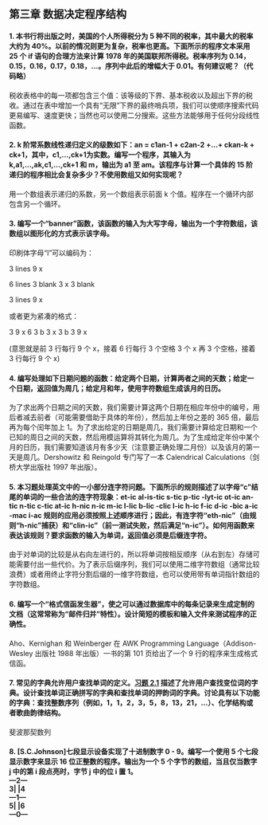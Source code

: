 ## 第三章 数据决定程序结构

**<h4 id = "1">1. 本书行将出版之时，美国的个人所得税分为 5 种不同的税率，其中最大的税率大约为 40%。以前的情况则更为复杂，税率也更高。下面所示的程序文本采用 25 个 if 语句的合理方法来计算 1978 年的美国联邦所得税。税率序列为 0.14，0.15，0.16，0.17，0.18，...。序列中此后的增幅大于 0.01。有何建议呢？（代码略）</h4>**

税收表格中的每一项都包含三个值：该等级的下界、基本税收以及超出下界的税收。通过在表中增加一个具有“无限”下界的最终哨兵项，我们可以使顺序搜索代码更易编写、速度更快；当然也可以使用二分搜索。这些方法能够用于任何分段线性函数。

**<h4 id = "2">2. k 阶常系数线性递归定义的级数如下：an = c1an-1 + c2an-2 +...+ ckan-k + ck+1，其中，c1,...,ck+1为实数。编写一个程序，其输入为 k,a1,...,ak,c1,...,ck+1 和 m，输出为 a1 至 am。该程序与计算一个具体的 15 阶递归的程序相比会复杂多少？不使用数组又如何实现呢？</h4>**

用一个数组表示递归的系数，另一个数组表示前面 k 个值。程序在一个循环内部包含另一个循环。

**<h4 id = "3">3. 编写一个“banner”函数，该函数的输入为大写字母，输出为一个字符数组，该数组以图形化的方式表示该字母。</h4>**

印刷体字母“I”可以编码为：

3 lines 9 x

6 lines 3 blank 3 x 3 blank

3 lines 9 x

或者更为紧凑的格式：

3 9 x
6 3 b 3 x 3 b
3 9 x

(意思就是前 3 行每行 9 个 x，接着 6 行每行 3 个空格 3 个 x 再 3 个空格，接着 3 行每行 9 个 x)

**<h4 id = "4">4. 编写处理如下日期问题的函数：给定两个日期，计算两者之间的天数；给定一个日期，返回值为周几；给定月和年，使用字符数组生成该月的日历。</h4>**

为了求出两个日期之间的天数，我们需要计算这两个日期在相应年份中的编号，用后者减去前者（可能需要借助于具体的年份），然后加上年份之差的 365 倍，最后再为每个闰年加上 1。为了求出给定的日期是周几，我们需要计算给定日期和一个已知的周日之间的天数，然后用模运算将其转化为周几。为了生成给定年份中某个月的日历，我们需要知道该月有多少天（注意要正确处理二月份）以及该月的第一天是周几。Dershowitz 和 Reingold 专门写了一本 Calendrical Calculations（剑桥大学出版社 1997 年出版）。

**<h4 id = "5">5. 本习题处理英文中的一小部分连字符问题。下面所示的规则描述了以字母“c”结尾的单词的一些合法的连字符现象：et-ic al-is-tic s-tic p-tic -lyt-ic ot-ic an-tic n-tic c-tic at-ic h-nic n-ic m-ic l-lic b-lic -clic l-ic h-ic f-ic d-ic -bic a-ic -mac i-ac 规则的应用必须按照上述顺序进行；因此，有连字符“eth-nic”（由规则“h-nic”捕获）和“clin-ic”（前一测试失败，然后满足“n-ic”）。如何用函数来表达该规则？要求函数的输入为单词，返回值必须是后缀连字符。</h4>**

由于对单词的比较是从右向左进行的，所以将单词按相反顺序（从右到左）存储可能需要付出一些代价。为了表示后缀序列，我们可以使用二维字符数组（通常比较浪费）或者用终止字符分割后缀的一维字符数组，也可以使用带有单词指针数组的字符数组。

**<h4 id = "6">6. 编写一个“格式信函发生器”，使之可以通过数据库中的每条记录来生成定制的文档（这常常称为“邮件归并”特性）。设计简短的模板和输入文件来测试程序的正确性。</h4>**

Aho、Kernighan 和 Weinberger 在 AWK Programming Language（Addison-Wesley 出版社 1988 年出版）一书的第 101 页给出了一个 9 行的程序来生成格式信函。

**<h4 id = "7">7. 常见的字典允许用户查找单词的定义。[习题 2.1](Chapter-Two/#1) 描述了允许用户查找变位词的字典。设计查找单词正确拼写的字典和查找单词的押韵词的字典。讨论具有以下功能的字典：查找整数序列（例如，1，1，2，3，5，8，13，21，...）、化学结构或者歌曲韵律结构。</h4>**

斐波那契数列

**<h4 id = "8">8. [S.C.Johnson]七段显示设备实现了十进制数字 0 - 9。编写一个使用 5 个七段显示数字来显示 16 位正整数的程序。输出为一个 5 个字节的数组，当且仅当数字 j 中的第 i 段点亮时，字节 j 中的位 i 置 1。<br />—2—<br />3| |4<br />—1—<br />5| |6<br />—0— </h4>**
